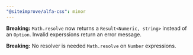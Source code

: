 ```yaml
---
"@siteimprove/alfa-css": minor
---
```


**Breaking:** `Math.resolve` now returns a `Result<Numeric, string>` instead of an `Option`.
Invalid experssions return an error message.

**Breaking:** No resolver is needed `Math.resolve` on `Number` expressions.
